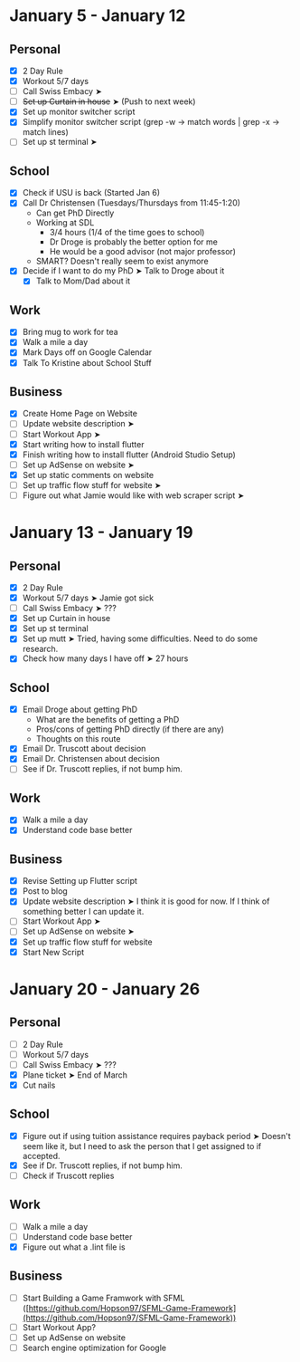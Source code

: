 # January 5 - January 12
## Personal
- [X] 2 Day Rule 
- [X] Workout 5/7 days 
- [ ] Call Swiss Embacy ➤
- [ ] ~~Set up Curtain in house~~ ➤ (Push to next week)
- [X] Set up monitor switcher script
- [X] Simplify monitor switcher script (grep -w -> match words | grep -x -> match lines)
- [ ] Set up st terminal ➤

## School
- [X] Check if USU is back (Started Jan 6)
- [X] Call Dr Christensen (Tuesdays/Thursdays from 11:45-1:20)
    * Can get PhD Directly
    * Working at SDL
        * 3/4 hours (1/4 of the time goes to school)
        * Dr Droge is probably the better option for me
        * He would be a good advisor (not major professor)
    * SMART? Doesn't really seem to exist anymore
- [X] Decide if I want to do my PhD ➤ Talk to Droge about it
    - [X] Talk to Mom/Dad about it

## Work 
- [X] Bring mug to work for tea
- [X] Walk a mile a day
- [X] Mark Days off on Google Calendar
- [X] Talk To Kristine about School Stuff

## Business 
- [X] Create Home Page on Website
- [ ] Update website description ➤
- [ ] Start Workout App ➤
- [X] Start writing how to install flutter 
- [X] Finish writing how to install flutter (Android Studio Setup) 
- [ ] Set up AdSense on website ➤
- [X] Set up static comments on website 
- [ ] Set up traffic flow stuff for website ➤
- [ ] Figure out what Jamie would like with web scraper script ➤

# January 13 - January 19
## Personal
- [X] 2 Day Rule 
- [X] Workout 5/7 days ➤ Jamie got sick
- [ ] Call Swiss Embacy ➤ ???
- [X] Set up Curtain in house 
- [X] Set up st terminal
- [X] Set up mutt ➤ Tried, having some difficulties. Need to do some research.
- [X] Check how many days I have off ➤ 27 hours

## School
- [X] Email Droge about getting PhD
	* What are the benefits of getting a PhD 
	* Pros/cons of getting PhD directly (if there are any)
	* Thoughts on this route 
- [X] Email Dr. Truscott about decision
- [X] Email Dr. Christensen about decision
- [ ] See if Dr. Truscott replies, if not bump him.

## Work 
- [X] Walk a mile a day
- [X] Understand code base better

## Business
- [X] Revise Setting up Flutter script
- [X] Post to blog
- [X] Update website description ➤ I think it is good for now. If I think of something better I can update it.
- [ ] Start Workout App ➤
- [ ] Set up AdSense on website ➤
- [X] Set up traffic flow stuff for website
- [X] Start New Script

# January 20 - January 26
## Personal
- [ ] 2 Day Rule 
- [ ] Workout 5/7 days
- [ ] Call Swiss Embacy ➤ ???
- [X] Plane ticket ➤ End of March
- [X] Cut nails

## School
- [X] Figure out if using tuition assistance requires payback period ➤ Doesn't seem like it, but I need to ask the person that I get assigned to if accepted.
- [x] See if Dr. Truscott replies, if not bump him.
- [ ] Check if Truscott replies

## Work 
- [ ] Walk a mile a day
- [ ] Understand code base better
- [X] Figure out what a .lint file is

## Business
- [ ] Start Building a Game Framwork with SFML ([https://github.com/Hopson97/SFML-Game-Framework](https://github.com/Hopson97/SFML-Game-Framework))
- [ ] Start Workout App? 
- [ ] Set up AdSense on website 
- [ ] Search engine optimization for Google
